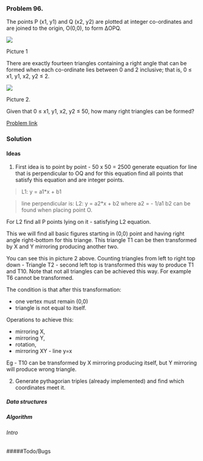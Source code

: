 ### Problem 96.

The points P (x1, y1) and Q (x2, y2) are plotted at integer co-ordinates and are joined to the origin, O(0,0), to form ΔOPQ.
                 
![](https://projecteuler.net/project/images/p091_1.gif)

Picture 1


There are exactly fourteen triangles containing a right angle that can be formed when each co-ordinate lies between 0 and 2 inclusive; that is,
0 ≤ x1, y1, x2, y2 ≤ 2.


![](https://projecteuler.net/project/images/p091_2.gif)

Picture 2.

Given that 0 ≤ x1, y1, x2, y2 ≤ 50, how many right triangles can be formed?

[Problem link](https://projecteuler.net/problem=91)


### Solution

#### Ideas

1. First idea is to point by point - 50 x 50 = 2500 generate equation for line that is perpendicular
to OQ and for this equation find all points that satisfy this equation and are integer points.

> L1: y = a1*x + b1

> line perpendicular is:
> L2: y = a2*x + b2
> where a2 = - 1/a1
> b2 can be found when placing point O.

For L2 find all P points lying on it - satisfying L2 equation.
 
This we will find all basic figures starting in (0,0) point and having right angle right-bottom 
for this triange. This triangle T1 can be then transformed by X and Y mirroring producing another
two.

You can see this in picture 2 above. Counting triangles from left to right top down - 
Triangle T2 - second left top is transformed this way to produce T1 and T10. Note that not 
all triangles can be achieved this way. For example T6 cannot be transformed. 

The condition is that after this transformation:
* one vertex must remain (0,0)
* triangle is not equal to itself.

Operations to achieve this:
* mirroring X,
* mirroring Y,
* rotation,
* mirroring XY - line y=x

Eg - T10 can be transformed by X mirroring producing itself, but Y mirroring will produce wrong triangle.

2. Generate pythagorian triples (already implemented) and find which coordinates meet it.
 
##### Data structures

##### Algorithm

###### Intro

#####Todo/Bugs

